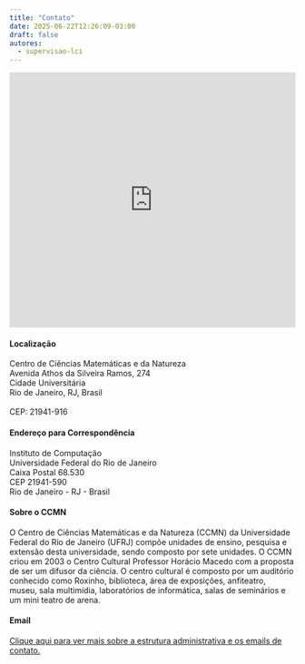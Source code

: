 ```yaml
---
title: "Contato"
date: 2025-06-22T12:26:09-03:00
draft: false
autores:
  - supervisao-lci
---
```


<iframe src="https://www.google.com/maps/embed?pb=!1m18!1m12!1m3!1d4504.672350911499!2d-43.23504112382224!3d-22.857907736127657!2m3!1f0!2f0!3f0!3m2!1i1024!2i768!4f13.1!3m3!1m2!1s0x9979380b89e165%3A0xa455d04c6ad54749!2sFaculty%20of%20Computer%20Science%20-%20UFRJ!5e1!3m2!1sen!2sbr!4v1750606074297!5m2!1sen!2sbr" width="100%" height="450" style="border:0;" allowfullscreen="" loading="lazy" referrerpolicy="no-referrer-when-downgrade"></iframe>

#### Localização

Centro de Ciências Matemáticas e da Natureza\
Avenida Athos da Silveira Ramos, 274\
Cidade Universitária\
Rio de Janeiro, RJ, Brasil\
\
CEP: 21941-916

#### Endereço para Correspondência

Instituto de Computação\
Universidade Federal do Rio de Janeiro\
Caixa Postal 68.530\
CEP 21941-590\
Rio de Janeiro - RJ - Brasil

#### Sobre o CCMN

O Centro de Ciências Matemáticas e da Natureza (CCMN) da Universidade Federal do Rio de Janeiro (UFRJ) compõe unidades de ensino, pesquisa e extensão desta universidade, sendo composto por sete unidades. O CCMN criou em 2003 o Centro Cultural Professor Horácio Macedo com a proposta de ser um difusor da ciência. O centro cultural é composto por um auditório conhecido como Roxinho, biblioteca, área de exposições, anfiteatro, museu, sala multimídia, laboratórios de informática, salas de seminários e um mini teatro de arena.

#### Email

[Clique aqui para ver mais sobre a estrutura administrativa e os emails de contato.](/info/estrutura-administrativa)


